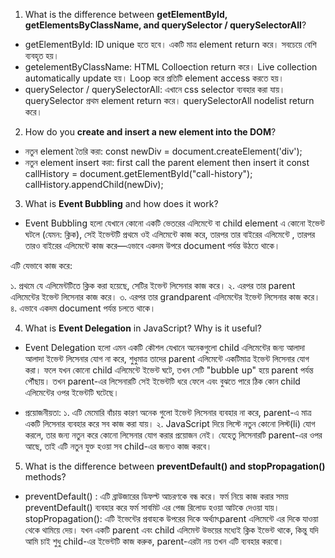 1. What is the difference between **getElementById, getElementsByClassName, and querySelector / querySelectorAll**?

- getElementById: ID unique হতে হবে। একটি মাত্র element return করে। সবচেয়ে বেশি ব্যবহৃত হয়।
- getelementByClassName: HTML Colloection return করে। Live collection automatically update হয়। Loop করে প্রতিটি element access করতে হয়।
- querySelector / querySelectorAll: এখানে css selector ব্যবহার করা যায়। querySelector প্রথম element return করে। querySelectorAll nodelist return করে।

2. How do you **create and insert a new element into the DOM**?

- নতুন element তৈরি করা: const newDiv = document.createElement('div');
- নতুন element insert করা: first call the parent element then insert it
  const callHistory = document.getElementById("call-history");
  callHistory.appendChild(newDiv);

3. What is **Event Bubbling** and how does it work?

- Event Bubbling হলো যেখানে কোনো একটি ভেতরের এলিমেন্টে বা child element এ কোনো ইভেন্ট ঘটলে (যেমন: ক্লিক), সেই ইভেন্টটি প্রথমে ওই এলিমেন্টে কাজ করে, তারপর তার বাইরের এলিমেন্টে , তারপর তারও বাইরের এলিমেন্টে কাজ করে—এভাবে একদম উপরে document পর্যন্ত উঠতে থাকে।

এটি যেভাবে কাজ করে:

১. প্রথমে যে এলিমেন্টটিতে ক্লিক করা হয়েছে, সেটির ইভেন্ট লিসেনার কাজ করে।
২. এরপর তার parent এলিমেন্টের ইভেন্ট লিসেনার কাজ করে।
৩. এরপর তার grandparent এলিমেন্টের ইভেন্ট লিসেনার কাজ করে।
৪. এভাবে একদম document পর্যন্ত চলতে থাকে।

4. What is **Event Delegation** in JavaScript? Why is it useful?

- Event Delegation হলো এমন একটি কৌশল যেখানে অনেকগুলো child এলিমেন্টের জন্য আলাদা আলাদা ইভেন্ট লিসেনার যোগ না করে, শুধুমাত্র তাদের parent এলিমেন্টে একটিমাত্র ইভেন্ট লিসেনার যোগ করা। ফলে যখন কোনো child এলিমেন্টে ইভেন্ট ঘটে, তখন সেটি "bubble up" হয়ে parent পর্যন্ত পৌঁছায়। তখন parent-এর লিসেনারটি সেই ইভেন্টটি ধরে ফেলে এবং বুঝতে পারে ঠিক কোন child এলিমেন্টের ওপর ইভেন্টটি ঘটেছে।

- প্রয়োজনীয়তা:
১. এটি মেমোরি বাঁচায় কারণ অনেক গুলো ইভেন্ট লিসেনার ব্যবহার না করে, parent-এ মাত্র একটি লিসেনার ব্যবহার করে সব কাজ করা যায়।
২. JavaScript দিয়ে লিস্টে নতুন কোনো লিস্ট(li) যোগ করলে, তার জন্য নতুন করে কোনো লিসেনার যোগ করার প্রয়োজন নেই। যেহেতু লিসেনারটি parent-এর ওপর আছে, তাই এটি নতুন যুক্ত হওয়া সব child-এর জন্যও কাজ করবে।

5. What is the difference between **preventDefault() and stopPropagation()** methods?

- preventDefault() : এটি ব্রাউজারের ডিফল্ট আচরণকে বন্ধ করে। ফর্ম নিয়ে কাজ করার সময় preventDefault() ব্যবহার করে ফর্ম সাবমিট এর পেজ রিলোড হওয়া আটকে দেওয়া যায়।
  stopPropagation(): এটি ইভেন্টের প্রবাহকে উপরের দিকে অর্থ্যাৎparent এলিমেন্টে এর দিকে যাওয়া থেকে থামিয়ে দেয়। যখন একটি parent এবং child এলিমেন্ট উভয়ের মধ্যেই ক্লিক ইভেন্ট থাকে, কিন্তু যদি আমি চাই শুধু child-এর ইভেন্টটি কাজ করুক, parent-এরটা নয় তখন এটি ব্যবহার করবো।
